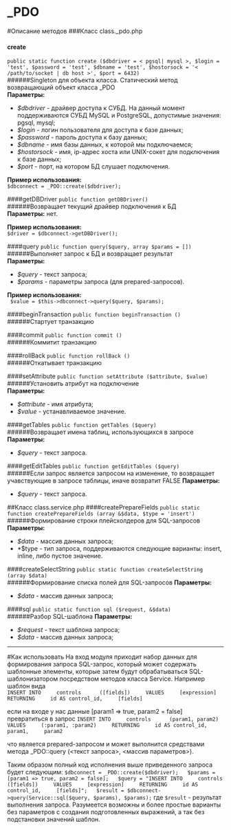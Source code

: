 _PDO
====
#Описание методов
###Класс class._pdo.php
#### create
`public static function create ($dbdriver = < pgsql| mysql >, $login = 'test', $password = 'test', $dbname = 'test', $hostorsock = '< /path/to/socket | db host >', $port = 6432)`   
######Singleton для объекта класса. Статический метод возвращающий объект класса _PDO  
**Параметры:**
* *$dbdriver* - драйвер доступа к СУБД. На данный момент поддерживаются СУБД MySQL и PostgreSQL, допустимые значения: pgsql, mysql;
* *$login* - логин пользователя для доступа к базе данных;
* *$password* - пароль доступа к базу данных;
* *$dbname* - имя базы данных, к которой мы подключаемся;
* *$hostorsock* - имя, ip-адрес хоста или UNIX-сокет для подключения к базе данных;
* *$port* - порт, на котором БД слушает подключения.    

**Пример использования:**    
`$dbconnect = _PDO::create($dbdriver);`

####getDBDriver
`public function getDBDriver()`   
######Возвращает текущий драйвер подключения к БД  
**Параметры:** нет.    

**Пример использования:**    
`$driver = $dbconnect->getDBDriver();`

####query
`public function query($query, array $params = [])`   
######Выполняет запрос к БД и возвращает результат    
**Параметры:**
* *$query* - текст запроса;
* *$params* - параметры запроса (для prepared-запросов).    

**Пример использования:**     
` $value = $this->dbconnect->query($query, $params);`

####beginTransaction
`public function beginTransaction ()`   
######Стартует транзакцию  

####commit
`public function commit ()`   
######Коммитит транзакцию  

####rollBack
`public function rollBack ()`   
######Откатывает транзакцию  

####setAttribute
`public function setAttribute ($attribute, $value)`   
######Установить атрибут на подключение  
**Параметры:**   
* *$attribute* - имя атрибута;
* *$value* - устанавливаемое значение.

####getTables
`public function getTables ($query)`   
######Возвращает имена таблиц, использующихся в запросе  
**Параметры:**    
* *$query* - текст запроса.

####getEditTables
`public function getEditTables ($query)`   
######Если запрос является запросом на изменение, то возвращает учавствующие в запросе таблицы, иначе возвратит FALSE 
**Параметры:**    
* *$query* - текст запроса.


##Класс class.service.php
####createPrepareFields
`public static function createPrepareFields (array &$data, $type = 'insert')`   
######Формирование строки плейсхолдеров для SQL-запросов
**Параметры:**    
* *$data* - массив данных запроса;
* *$type - тип запроса, поддерживаются следующие варианты: insert, inline, либо пустое значение.

####createSelectString
`public static function createSelectString (array $data)`   
######Формирование списка полей для SQL-запросов
**Параметры:**    
* *$data* - массив данных запроса;

####sql
`public static function sql ($request, &$data)`   
######Разбор SQL-шаблона
**Параметры:**    
* *$request* - текст шаблона запроса;
* *$data* - массив данных запроса;

------------------------------------------------------------------------------------------------------------

#Как использовать
На вход модуля приходит набор данных для формирования запроса SQL-запрос, который может содержать шаблонные элементы, которые затем будут обрабатываться SQL-шаблонизатором посредством методов класса Service.
Например шаблон вида     
`INSERT INTO    
   controls     
   ([fields])    
 VALUES    
   [expression]    
 RETURNING    
   id AS control_id,    
   [fields]`   

если на входе у нас данные [param1 => true, param2 = false]
превратиться в запрос
`INSERT INTO    
   controls     
   (param1, param2)    
 VALUES    
   (:param1, :param2)    
 RETURNING    
   id AS control_id,    
   param1,    
   param2`

что является prepared-запросом и может выполнится средствами метода _PDO::query (<текст запроса>, <массив параметров>).

Таким образом полный код исполнения выше приведенного запроса будет следующим:
`$dbconnect = _PDO::create($dbdriver);  
$params = [param1 => true, param2 = false];  
$query = "INSERT INTO    
           controls     
           ([fields])    
         VALUES    
           [expression]    
         RETURNING    
           id AS control_id,    
           [fields]";  
$result = $dbconnect->query(Service::sql($query, $params), $params);`
где `$result` - результат выполнения запроса.
Разумеется возможны и более простые варианты без параметров с создания подготовленных выражений, а так без подстановки значений шаблон.
